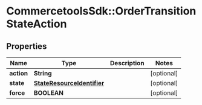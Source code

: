 # CommercetoolsSdk::OrderTransitionStateAction

## Properties
Name | Type | Description | Notes
------------ | ------------- | ------------- | -------------
**action** | **String** |  | [optional] 
**state** | [**StateResourceIdentifier**](StateResourceIdentifier.md) |  | [optional] 
**force** | **BOOLEAN** |  | [optional] 


